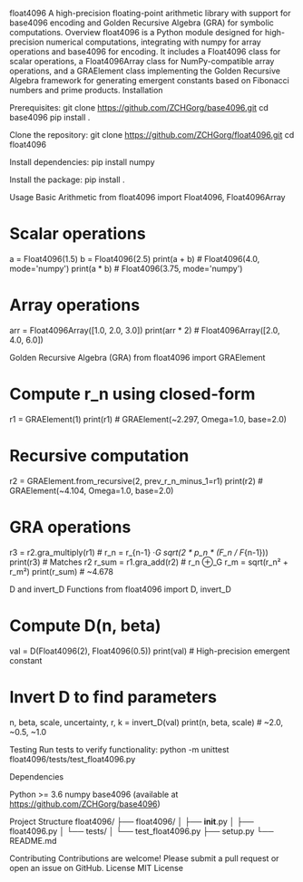 float4096
A high-precision floating-point arithmetic library with support for base4096 encoding and Golden Recursive Algebra (GRA) for symbolic computations.
Overview
float4096 is a Python module designed for high-precision numerical computations, integrating with numpy for array operations and base4096 for encoding. It includes a Float4096 class for scalar operations, a Float4096Array class for NumPy-compatible array operations, and a GRAElement class implementing the Golden Recursive Algebra framework for generating emergent constants based on Fibonacci numbers and prime products.
Installation

Prerequisites:
git clone https://github.com/ZCHGorg/base4096.git
cd base4096
pip install .

Clone the repository:
git clone https://github.com/ZCHGorg/float4096.git
cd float4096

Install dependencies:
pip install numpy

Install the package:
pip install .

Usage
Basic Arithmetic
from float4096 import Float4096, Float4096Array

# Scalar operations
a = Float4096(1.5)
b = Float4096(2.5)
print(a + b)  # Float4096(4.0, mode='numpy')
print(a * b)  # Float4096(3.75, mode='numpy')

# Array operations
arr = Float4096Array([1.0, 2.0, 3.0])
print(arr * 2)  # Float4096Array([2.0, 4.0, 6.0])

Golden Recursive Algebra (GRA)
from float4096 import GRAElement

# Compute r_n using closed-form
r1 = GRAElement(1)
print(r1)  # GRAElement(~2.297, Omega=1.0, base=2.0)

# Recursive computation
r2 = GRAElement.from_recursive(2, prev_r_n_minus_1=r1)
print(r2)  # GRAElement(~4.104, Omega=1.0, base=2.0)

# GRA operations
r3 = r2.gra_multiply(r1)  # r_n = r_{n-1} ·_G sqrt(2 * p_n * (F_n / F_{n-1}))
print(r3)  # Matches r2
r_sum = r1.gra_add(r2)  # r_n ⊕_G r_m = sqrt(r_n² + r_m²)
print(r_sum)  # ~4.678

D and invert_D Functions
from float4096 import D, invert_D

# Compute D(n, beta)
val = D(Float4096(2), Float4096(0.5))
print(val)  # High-precision emergent constant

# Invert D to find parameters
n, beta, scale, uncertainty, r, k = invert_D(val)
print(n, beta, scale)  # ~2.0, ~0.5, ~1.0

Testing
Run tests to verify functionality:
python -m unittest float4096/tests/test_float4096.py

Dependencies

Python >= 3.6
numpy
base4096 (available at https://github.com/ZCHGorg/base4096)

Project Structure
float4096/
├── float4096/
│   ├── __init__.py
│   ├── float4096.py
│   └── tests/
│       └── test_float4096.py
├── setup.py
└── README.md

Contributing
Contributions are welcome! Please submit a pull request or open an issue on GitHub.
License
MIT License
